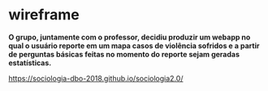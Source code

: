 # wireframe

**O grupo, juntamente com o professor, decidiu produzir um webapp no qual o usuário reporte em um mapa casos de violência sofridos e a partir de perguntas básicas feitas no momento do reporte sejam geradas estatísticas.**

https://sociologia-dbo-2018.github.io/sociologia2.0/
